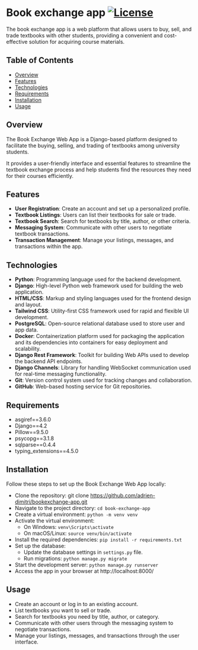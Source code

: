 Book exchange app
[![License](https://img.shields.io/badge/license-MIT-blue.svg)](LICENSE)
=====

The book exchange app is a web platform that allows users to buy, sell, and trade textbooks with other students, providing a convenient and cost-effective solution for acquiring course materials.

## Table of Contents
* [Overview](#overview)
* [Features](#features)
* [Technologies](#technologies)
* [Requirements](#requirements)
* [Installation](#installation)
* [Usage](#usage)

## Overview
The Book Exchange Web App is a Django-based platform designed to facilitate the buying, selling, and trading of textbooks among university students. 

It provides a user-friendly interface and essential features to streamline the textbook exchange process and help students find the resources they need for their courses efficiently.

## Features
- **User Registration**: Create an account and set up a personalized profile.
- **Textbook Listings**: Users can list their textbooks for sale or trade.
- **Textbook Search**: Search for textbooks by title, author, or other criteria.
- **Messaging System**: Communicate with other users to negotiate textbook transactions.
- **Transaction Management**: Manage your listings, messages, and transactions within the app.


## Technologies
- **Python**: Programming language used for the backend development.
- **Django**: High-level Python web framework used for building the web application.
- **HTML/CSS**: Markup and styling languages used for the frontend design and layout.
- **Tailwind CSS**: Utility-first CSS framework used for rapid and flexible UI development.
- **PostgreSQL**: Open-source relational database used to store user and app data.
- **Docker**: Containerization platform used for packaging the application and its dependencies into containers for easy deployment and scalability.
- **Django Rest Framework**: Toolkit for building Web APIs used to develop the backend API endpoints.
- **Django Channels**: Library for handling WebSocket communication used for real-time messaging functionality.
- **Git**: Version control system used for tracking changes and collaboration.
- **GitHub**: Web-based hosting service for Git repositories.

## Requirements
* asgiref==3.6.0
* Django==4.2
* Pillow==9.5.0
* psycopg==3.1.8
* sqlparse==0.4.4
* typing_extensions==4.5.0


## Installation

Follow these steps to set up the Book Exchange Web App locally:

- Clone the repository: git clone https://github.com/adrien-dimitri/bookexchange-app.git
- Navigate to the project directory: ```cd book-exchange-app```
- Create a virtual environment: ```python -m venv venv```
- Activate the virtual environment:
  - On Windows: ```venv\Scripts\activate```
  - On macOS/Linux: ```source venv/bin/activate```
- Install the required dependencies: ```pip install -r requirements.txt```
- Set up the database:
  - Update the database settings in `settings.py` file.
  - Run migrations: ```python manage.py migrate```
- Start the development server: ```python manage.py runserver```
- Access the app in your browser at http://localhost:8000/


## Usage

- Create an account or log in to an existing account.
- List textbooks you want to sell or trade.
- Search for textbooks you need by title, author, or category.
- Communicate with other users through the messaging system to negotiate transactions.
- Manage your listings, messages, and transactions through the user interface.
